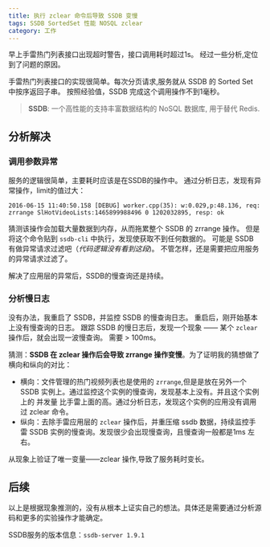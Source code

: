 ```yaml
---
title: 执行 zclear 命令后导致 SSDB 变慢
tags: SSDB SortedSet 性能 NOSQL zclear
category: 工作
---
```



早上手雷热门列表接口出现超时警告，接口调用耗时超过1s。
经过一些分析,定位到了问题的原因。

<!--more-->

手雷热门列表接口的实现很简单。每次分页请求,服务就从 SSDB 的 Sorted Set 中按序返回子串。
按照经验值，SSDB 完成这个调用操作不到1毫秒。

> **SSDB**: 一个高性能的支持丰富数据结构的 NoSQL 数据库, 用于替代 Redis.


## 分析解决

### 调用参数异常

服务的逻辑很简单，主要耗时应该是在SSDB的操作中。
通过分析日志，发现有异常操作，limit的值过大：

```
2016-06-15 11:40:50.158 [DEBUG] worker.cpp(35): w:0.029,p:48.136, req: zrrange SlHotVideoLists:1465899988496 0 1202032895, resp: ok
```

猜测该操作会加载大量数据到内存，从而拖累整个 SSDB 的 zrrange 操作。
但是将这个命令贴到 `ssdb-cli` 中执行，发现使获取不到任何数据的。
可能是 SSDB 有做异常请求过滤吧（*代码逻辑没有看到这段*)。
不管怎样，还是需要把应用服务的异常请求过滤了。

解决了应用层的异常后，SSDB的慢查询还是持续。

### 分析慢日志

没有办法，我重启了 SSDB，并监控 SSDB 的慢查询日志。
重启后，刚开始基本上没有慢查询的日志。
跟踪 SSDB 的慢日志后，发现一个现象 —— 某个 `zclear` 操作后，就会出现一波慢查询。
需要 > 100ms。

猜测：**SSDB 在 zclear 操作后会导致 zrrange 操作变慢**。为了证明我的猜想做了横向和纵向的对比：

- 横向：文件管理的热门视频列表也是使用的 `zrrange`,但是是放在另外一个 SSDB 实例上。通过监控这个实例的慢查询，发现基本上没有。并且这个实例上的 并发量 比手雷上面的高。通过分析日志，发现这个实例的应用没有调用过 zclear 命令。
- 纵向：去除手雷应用层的 `zclear` 操作后，并重压缩 ssdb 数据，持续监控手雷 SSDB 实例的慢查询。发现很少会出现慢查询，且慢查询一般都是1ms 左右。

从现象上验证了唯一变量——zclear 操作,导致了服务耗时变长。

## 后续

以上是根据现象推测的，没有从根本上证实自己的想法。具体还是需要通过分析源码和更多的实验操作才能确定。

SSDB服务的版本信息：`ssdb-server 1.9.1`

